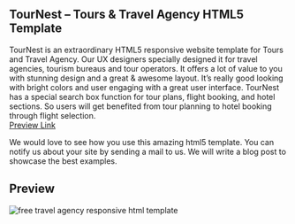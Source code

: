 TourNest – Tours & Travel Agency HTML5 Template
-------------------------------------------------
TourNest is an extraordinary HTML5 responsive website template for Tours and Travel Agency. Our UX designers specially designed it for travel agencies, tourism bureaus and tour operators. It offers a lot of value to you with stunning design and a great & awesome layout. It’s really good looking with bright colors and user engaging with a great user interface.
TourNest has a special search box function for tour plans, flight booking, and hotel sections. So users will get benefited from tour planning to hotel booking through flight selection.<br>
<a href="https://www.themesine.com/downloads/tournest-tours-travel-agency-html5-template/" target="_blank">Preview Link</a>

We would love to see how you use this amazing html5 template. You can notify us about your site by sending a mail to us. We will write a blog post to showcase the best examples.

Preview
--------
![free travel agency responsive html template](https://cdn.dribbble.com/users/1914192/screenshots/4242909/tournest-travel-agency-responsive-html5-website-template-free-download-.jpg)




